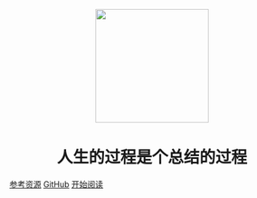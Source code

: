 <p align="center">
<img src="https://ss0.bdstatic.com/70cFvHSh_Q1YnxGkpoWK1HF6hhy/it/u=2481424715,2807309609&fm=26&gp=0.jpg" width="200" height="200"/>
</p>
<h1 align="center">人生的过程是个总结的过程</h1>

[参考资源](https://shimo.im/docs/MuiACIg1HlYfVxrj/)
[GitHub](https://aben1900.github.io/docs)
[开始阅读](#docs-youqn)




